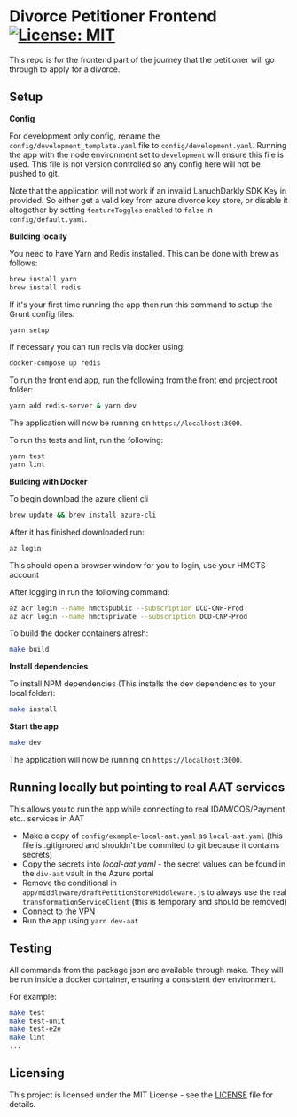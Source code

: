 # Divorce Petitioner Frontend [![License: MIT](https://img.shields.io/badge/License-MIT-yellow.svg)](https://opensource.org/licenses/MIT)

This repo is for the frontend part of the journey that the petitioner will go through to apply for a divorce.

## Setup

**Config**

For development only config, rename the `config/development_template.yaml` file to `config/development.yaml`. Running the app with the node environment set to `development` will ensure this file is used.
This file is not version controlled so any config here will not be pushed to git.

Note that the application will not work if an invalid LanuchDarkly SDK Key in provided. So either get a valid key from azure divorce key store,
or disable it altogether by setting `featureToggles` `enabled` to `false` in `config/default.yaml`.

**Building locally**

You need to have Yarn and Redis installed. This can be done with brew as follows:
```sh
brew install yarn
brew install redis
```

If it's your first time running the app then run this command to setup the Grunt config files:
```sh
yarn setup
```

If necessary you can run redis via docker using:
```sh
docker-compose up redis
```

To run the front end app, run the following from the front end project root folder:
```sh
yarn add redis-server & yarn dev
```

The application will now be running on ```https://localhost:3000```.

To run the tests and lint, run the following:
```sh
yarn test
yarn lint
```

**Building with Docker**

To begin download the azure client cli
```sh
brew update && brew install azure-cli
```

After it has finished downloaded run:
```sh
az login
```

This should open a browser window for you to login, use your HMCTS account

After logging in run the following command:
```sh
az acr login --name hmctspublic --subscription DCD-CNP-Prod
az acr login --name hmctsprivate --subscription DCD-CNP-Prod
```

To build the docker containers afresh:
```sh
make build
```

**Install dependencies**

To install NPM dependencies (This installs the dev dependencies to your local folder):
```sh
make install
```

**Start the app**

```sh
make dev
```
The application will now be running on  ```https://localhost:3000```.

## Running locally but pointing to real AAT services

This allows you to run the app while connecting to real IDAM/COS/Payment etc.. services in AAT

* Make a copy of `config/example-local-aat.yaml` as `local-aat.yaml` (this file is .gitignored and shouldn't be commited to git because it contains secrets)
* Copy the secrets into _local-aat.yaml_ - the secret values can be found in the `div-aat` vault in the Azure portal
* Remove the conditional in `app/middleware/draftPetitionStoreMiddleware.js` to always use the real `transformationServiceClient` (this is temporary and should be removed)
* Connect to the VPN
* Run the app using `yarn dev-aat`

##  Testing

All commands from the package.json are available through make. They will be run
inside a docker container, ensuring a consistent dev environment.

For example:
```sh
make test
make test-unit
make test-e2e
make lint
...
```

## Licensing

This project is licensed under the MIT License - see the [LICENSE](LICENSE) file for details.
